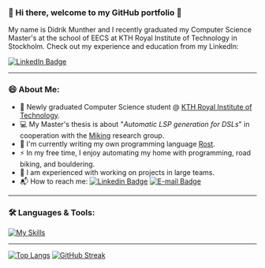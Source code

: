 ### 👋 Hi there, welcome to my GitHub portfolio 👋
My name is Didrik Munther and I recently graduated my Computer Science Master's at the school of EECS at KTH Royal Institute of Technology in Stockholm. Check out my experience and education from my LinkedIn:
<div id="badges">
  <a href="https://www.linkedin.com/in/didrikmunther/" target="_blank">
    <img src="https://img.shields.io/badge/LinkedIn-blue?style=for-the-badge&logo=linkedin&logoColor=white" alt="LinkedIn Badge"/>
  </a>

 ---

### 😄 About Me:
  - 🌱 Newly graduated Computer Science student @ [KTH Royal Institute of Technology](https://www.kth.se/).
  - 💻 My Master's thesis is about "<i>Automatic LSP generation for DSLs</i>" in cooperation with the [Miking](https://miking.org/) research group.
  - 🤖 I'm currently writing my own programming language [Rost](https://github.com/didrikmunther/rost).
  - ⚡ In my free time, I enjoy automating my home with programming, road biking, and bouldering.
  - 👯 I am experienced with working on projects in large teams.
  - 📬 How to reach me:
	[![Linkedin Badge](https://img.shields.io/badge/-Didrik-blue?style=flat&logo=Linkedin&logoColor=white)](https://www.linkedin.com/in/didrikmunther/)
	[![E-mail Badge](https://img.shields.io/badge/-Email-green?style=flat&logo=email&logoColor=white)](mailto:dmu0817@gmail.com) <br />

---
<!-- [![My Skills](https://skillicons.dev/icons?perline=&i=bash,c,cs,cpp,clojure,css,docker,go,haskell,html,htmx,java,js,ts,latex,lua,md,matlab,mysql,ocaml,php,prisma,py,pytorch,react,regex,rust,sass,scala,swift,terraform,wasm)](https://skillicons.dev) -->

### 🛠️ Languages & Tools:
  <div>

[![My Skills](https://skillicons.dev/icons?i=anaconda,angular,apollo,aws,azure,babel,bash,bevy,bitbucket,bootstrap,bun,c,cs,cpp,clojure,cloudflare,cmake,css,deno,docker,eclipse,electron,elysia,express,figma,firebase,flask,git,github,githubactions,gitlab,go,grafana,graphql,gulp,haskell,heroku,html,htmx,java,js,ts,jquery,kubernetes,latex,linux,lua,md,materialui,matlab,mongodb,mysql,nextjs,nginx,npm,pnpm,ocaml,php,postgres,postman,powershell,prisma,prometheus,py,pytorch,rabbitmq,raspberrypi,react,redis,redux,regex,rust,sass,sqlite,styledcomponents,scala,sklearn,sentry,swift,tailwind,terraform,vite,vscode,wasm,webpack,yarn)](https://skillicons.dev)
   
  ---

[![Top Langs](https://github-readme-stats.vercel.app/api/top-langs/?username=didrikmunther&layout=compact&theme=onedark)](https://github.com/anuraghazra/github-readme-stats)
[![GitHub Streak](https://github-readme-streak-stats.herokuapp.com?user=didrikmunther&theme=radical&border_radius=3)](https://git.io/streak-stats)
</div>
